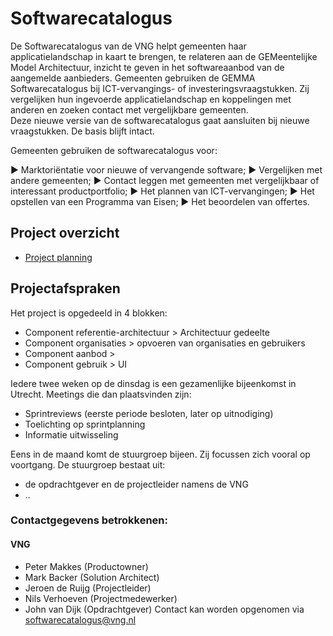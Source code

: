 # Softwarecatalogus
De Softwarecatalogus van de VNG helpt gemeenten haar applicatielandschap in kaart te brengen, te relateren aan de GEMeentelijke Model Architectuur, inzicht te geven in het softwareaanbod van de aangemelde aanbieders.
Gemeenten gebruiken de GEMMA Softwarecatalogus bij ICT-vervangings- of investeringsvraagstukken. Zij vergelijken hun ingevoerde applicatielandschap en koppelingen met anderen en zoeken contact met vergelijkbare gemeenten.  
Deze nieuwe versie van de softwarecatalogus gaat aansluiten bij nieuwe vraagstukken. De basis blijft intact. 

Gemeenten gebruiken de softwarecatalogus voor:

► Marktoriëntatie voor nieuwe of vervangende software;
► Vergelijken met andere gemeenten;
► Contact leggen met gemeenten met vergelijkbaar of interessant productportfolio;
► Het plannen van ICT-vervangingen;
► Het opstellen van een Programma van Eisen;
► Het beoordelen van offertes.


## Project overzicht
- [Project planning](https://github.com/orgs/OpenCatalogi/projects/4/views/1)

## Projectafspraken
Het project is opgedeeld in 4 blokken:
- Component referentie-architectuur > Architectuur gedeelte
- Component organisaties > opvoeren van organisaties en gebruikers
- Component aanbod > 
- Component gebruik > UI

Iedere twee weken op de dinsdag is een gezamenlijke bijeenkomst in Utrecht. Meetings die dan plaatsvinden zijn:
- Sprintreview​s (eerste periode besloten, later op uitnodiging)
- Toelichting op sprintplanning
- Informatie uitwisseling​

Eens in de maand komt de stuurgroep bijeen. Zij focussen zich vooral op voortgang.
De stuurgroep bestaat uit:
- de opdrachtgever en de projectleider namens de VNG
- ..​


### Contactgegevens betrokkenen:
#### VNG
* Peter Makkes (Productowner)
* Mark Backer (Solution Architect)
* Jeroen de Ruijg (Projectleider)
* Nils Verhoeven (Projectmedewerker)
* John van Dijk (Opdrachtgever)
Contact kan worden opgenomen via softwarecatalogus@vng.nl
